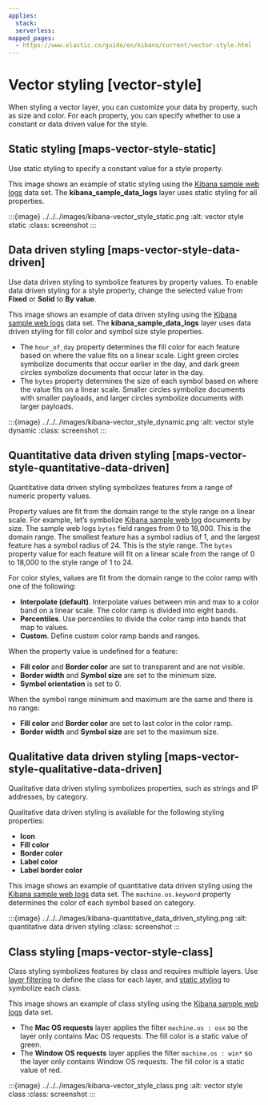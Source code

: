 ```yaml
---
applies:
  stack:
  serverless:
mapped_pages:
  - https://www.elastic.co/guide/en/kibana/current/vector-style.html
---
```


# Vector styling [vector-style]

When styling a vector layer, you can customize your data by property, such as size and color. For each property, you can specify whether to use a constant or data driven value for the style.


## Static styling [maps-vector-style-static]

Use static styling to specify a constant value for a style property.

This image shows an example of static styling using the [Kibana sample web logs](https://www.elastic.co/guide/en/kibana/current/get-started.html) data set. The **kibana_sample_data_logs** layer uses static styling for all properties.

:::{image} ../../../images/kibana-vector_style_static.png
:alt: vector style static
:class: screenshot
:::


## Data driven styling [maps-vector-style-data-driven]

Use data driven styling to symbolize features by property values. To enable data driven styling for a style property, change the selected value from **Fixed** or **Solid** to **By value**.

This image shows an example of data driven styling using the [Kibana sample web logs](https://www.elastic.co/guide/en/kibana/current/get-started.html) data set. The **kibana_sample_data_logs** layer uses data driven styling for fill color and symbol size style properties.

* The `hour_of_day` property determines the fill color for each feature based on where the value fits on a linear scale. Light green circles symbolize documents that occur earlier in the day, and dark green circles symbolize documents that occur later in the day.
* The `bytes` property determines the size of each symbol based on where the value fits on a linear scale. Smaller circles symbolize documents with smaller payloads, and larger circles symbolize documents with larger payloads.

:::{image} ../../../images/kibana-vector_style_dynamic.png
:alt: vector style dynamic
:class: screenshot
:::


## Quantitative data driven styling [maps-vector-style-quantitative-data-driven]

Quantitative data driven styling symbolizes features from a range of numeric property values.

Property values are fit from the domain range to the style range on a linear scale. For example, let’s symbolize [Kibana sample web log](https://www.elastic.co/guide/en/kibana/current/get-started.html) documents by size. The sample web logs `bytes` field ranges from 0 to 18,000. This is the domain range. The smallest feature has a symbol radius of 1, and the largest feature has a symbol radius of 24. This is the style range. The `bytes` property value for each feature will fit on a linear scale from the range of 0 to 18,000 to the style range of 1 to 24.

For color styles, values are fit from the domain range to the color ramp with one of the following:

* **Interpolate (default)**. Interpolate values between min and max to a color band on a linear scale. The color ramp is divided into eight bands.
* **Percentiles**. Use percentiles to divide the color ramp into bands that map to values.
* **Custom**. Define custom color ramp bands and ranges.

When the property value is undefined for a feature:

* **Fill color** and **Border color** are set to transparent and are not visible.
* **Border width** and **Symbol size** are set to the minimum size.
* **Symbol orientation** is set to 0.

When the symbol range minimum and maximum are the same and there is no range:

* **Fill color** and **Border color** are set to last color in the color ramp.
* **Border width** and **Symbol size** are set to the maximum size.


## Qualitative data driven styling [maps-vector-style-qualitative-data-driven]

Qualitative data driven styling symbolizes properties, such as strings and IP addresses, by category.

Qualitative data driven styling is available for the following styling properties:

* **Icon**
* **Fill color**
* **Border color**
* **Label color**
* **Label border color**

This image shows an example of quantitative data driven styling using the [Kibana sample web logs](https://www.elastic.co/guide/en/kibana/current/get-started.html) data set. The `machine.os.keyword` property determines the color of each symbol based on category.

:::{image} ../../../images/kibana-quantitative_data_driven_styling.png
:alt: quantitative data driven styling
:class: screenshot
:::


## Class styling [maps-vector-style-class]

Class styling symbolizes features by class and requires multiple layers. Use [layer filtering](maps-layer-based-filtering.md) to define the class for each layer, and [static styling](#maps-vector-style-static) to symbolize each class.

This image shows an example of class styling using the [Kibana sample web logs](https://www.elastic.co/guide/en/kibana/current/get-started.html) data set.

* The **Mac OS requests** layer applies the filter `machine.os : osx` so the layer only contains Mac OS requests. The fill color is a static value of green.
* The **Window OS requests** layer applies the filter `machine.os : win*` so the layer only contains Window OS requests. The fill color is a static value of red.

:::{image} ../../../images/kibana-vector_style_class.png
:alt: vector style class
:class: screenshot
:::

